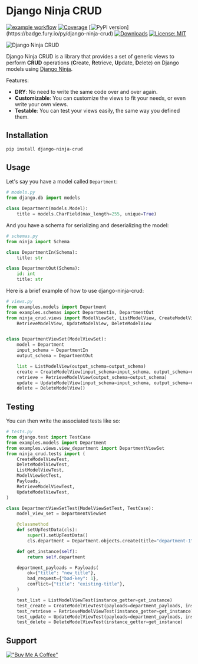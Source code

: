# Django Ninja CRUD
[![example workflow](https://github.com/hbakri/django-ninja-crud/actions/workflows/tests.yml/badge.svg)](https://github.com/hbakri/django-ninja-crud/actions)
[![Coverage](https://img.shields.io/codecov/c/github/hbakri/django-ninja-crud/main.svg?label=coverage)](https://codecov.io/gh/hbakri/django-ninja-crud)
[![PyPI version](https://badge.fury.io/py/django-ninja-crud.svg?)](https://badge.fury.io/py/django-ninja-crud)
[![Downloads](https://pepy.tech/badge/django-ninja-crud)](https://pepy.tech/project/django-ninja-crud)
[![License: MIT](https://img.shields.io/badge/license-MIT-yellow.svg)](https://opensource.org/licenses/MIT)

![Django Ninja CRUD](https://media.discordapp.net/attachments/1093869226202234930/1117550925083590677/Hicham_B._Django-ninja_cover_ce78724c-1512-41e5-86de-3ffa2cfd0ea9.png?width=2688&height=1070)

Django Ninja CRUD is a library that provides a set of generic views to perform **CRUD** operations (**C**reate, **R**etrieve, **U**pdate, **D**elete) on Django models using [Django Ninja](https://django-ninja.rest-framework.com/).

Features:
- **DRY**: No need to write the same code over and over again.
- **Customizable**: You can customize the views to fit your needs, or even write your own views.
- **Testable**: You can test your views easily, the same way you defined them.

## Installation
```bash
pip install django-ninja-crud
```

## Usage
Let's say you have a model called `Department`:
```python
# models.py
from django.db import models

class Department(models.Model):
    title = models.CharField(max_length=255, unique=True)
```

And you have a schema for serializing and deserializing the model:
```python
# schemas.py
from ninja import Schema

class DepartmentIn(Schema):
    title: str

class DepartmentOut(Schema):
    id: int
    title: str
```

Here is a brief example of how to use django-ninja-crud:
```python
# views.py
from examples.models import Department
from examples.schemas import DepartmentIn, DepartmentOut
from ninja_crud.views import ModelViewSet, ListModelView, CreateModelView, \
    RetrieveModelView, UpdateModelView, DeleteModelView


class DepartmentViewSet(ModelViewSet):
    model = Department
    input_schema = DepartmentIn
    output_schema = DepartmentOut

    list = ListModelView(output_schema=output_schema)
    create = CreateModelView(input_schema=input_schema, output_schema=output_schema)
    retrieve = RetrieveModelView(output_schema=output_schema)
    update = UpdateModelView(input_schema=input_schema, output_schema=output_schema)
    delete = DeleteModelView()
```

## Testing
You can then write the associated tests like so:
```python
# tests.py
from django.test import TestCase
from examples.models import Department
from examples.views.view_department import DepartmentViewSet
from ninja_crud.tests import (
    CreateModelViewTest,
    DeleteModelViewTest,
    ListModelViewTest,
    ModelViewSetTest,
    Payloads,
    RetrieveModelViewTest,
    UpdateModelViewTest,
)

class DepartmentViewSetTest(ModelViewSetTest, TestCase):
    model_view_set = DepartmentViewSet

    @classmethod
    def setUpTestData(cls):
        super().setUpTestData()
        cls.department = Department.objects.create(title="department-1")

    def get_instance(self):
        return self.department

    department_payloads = Payloads(
        ok={"title": "new_title"},
        bad_request={"bad-key": 1},
        conflict={"title": "existing-title"},
    )

    test_list = ListModelViewTest(instance_getter=get_instance)
    test_create = CreateModelViewTest(payloads=department_payloads, instance_getter=get_instance)
    test_retrieve = RetrieveModelViewTest(instance_getter=get_instance)
    test_update = UpdateModelViewTest(payloads=department_payloads, instance_getter=get_instance)
    test_delete = DeleteModelViewTest(instance_getter=get_instance)
```

## Support
[!["Buy Me A Coffee"](https://www.buymeacoffee.com/assets/img/custom_images/orange_img.png)](https://www.buymeacoffee.com/hbakri)
